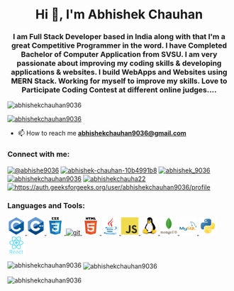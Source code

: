 <h1 align="center">Hi 👋, I'm Abhishek Chauhan</h1>
<h3 align="center">I am Full Stack Developer based in India along with that I'm a great Competitive Programmer in the word. I have Completed Bachelor of Computer Application from SVSU. I am very passionate about improving my coding skills & developing applications & websites. I build WebApps and Websites using MERN Stack. Working for myself to improve my skills. Love to Participate Coding Contest at different online judges....</h3>

<p align="left"> <img src="https://komarev.com/ghpvc/?username=abhishekchauhan9036&label=Profile%20views&color=0e75b6&style=flat" alt="abhishekchauhan9036" /> </p>

<p align="left"> <a href="https://github.com/ryo-ma/github-profile-trophy"><img src="https://github-profile-trophy.vercel.app/?username=abhishekchauhan9036" alt="abhishekchauhan9036" /></a> </p>



- 📫 How to reach me **abhishekchauhan9036@gmail.com**

<h3 align="left">Connect with me:</h3>
<p align="left">
<a href="https://twitter.com/@abhishe9036" target="blank"><img align="center" src="https://raw.githubusercontent.com/rahuldkjain/github-profile-readme-generator/master/src/images/icons/Social/twitter.svg" alt="@abhishe9036" height="30" width="40" /></a>
<a href="https://linkedin.com/in/abhishek-chauhan-10b4991b8" target="blank"><img align="center" src="https://raw.githubusercontent.com/rahuldkjain/github-profile-readme-generator/master/src/images/icons/Social/linked-in-alt.svg" alt="abhishek-chauhan-10b4991b8" height="30" width="40" /></a>
<a href="https://www.codechef.com/users/abhishek_9036" target="blank"><img align="center" src="https://cdn.jsdelivr.net/npm/simple-icons@3.1.0/icons/codechef.svg" alt="abhishek_9036" height="30" width="40" /></a>
<a href="https://www.leetcode.com/abhishekchauhan9036" target="blank"><img align="center" src="https://raw.githubusercontent.com/rahuldkjain/github-profile-readme-generator/master/src/images/icons/Social/leet-code.svg" alt="abhishekchauhan9036" height="30" width="40" /></a>
<a href="https://www.hackerrank.com/abhishekchauha22" target="blank"><img align="center" src="https://raw.githubusercontent.com/rahuldkjain/github-profile-readme-generator/master/src/images/icons/Social/hackerrank.svg" alt="abhishekchauha22" height="30" width="40" /></a>
<a href="https://auth.geeksforgeeks.org/user/abhishekchauhan9036/profile" target="blank"><img align="center" src="https://raw.githubusercontent.com/rahuldkjain/github-profile-readme-generator/master/src/images/icons/Social/geeks-for-geeks.svg" alt="https://auth.geeksforgeeks.org/user/abhishekchauhan9036/profile" height="30" width="40" /></a>
</p>

<h3 align="left">Languages and Tools:</h3>
<p align="left"> <a href="https://www.cprogramming.com/" target="_blank" rel="noreferrer"> <img src="https://raw.githubusercontent.com/devicons/devicon/master/icons/c/c-original.svg" alt="c" width="40" height="40"/> </a> <a href="https://www.w3schools.com/cpp/" target="_blank" rel="noreferrer"> <img src="https://raw.githubusercontent.com/devicons/devicon/master/icons/cplusplus/cplusplus-original.svg" alt="cplusplus" width="40" height="40"/> </a> <a href="https://www.w3schools.com/css/" target="_blank" rel="noreferrer"> <img src="https://raw.githubusercontent.com/devicons/devicon/master/icons/css3/css3-original-wordmark.svg" alt="css3" width="40" height="40"/> </a> <a href="https://git-scm.com/" target="_blank" rel="noreferrer"> <img src="https://www.vectorlogo.zone/logos/git-scm/git-scm-icon.svg" alt="git" width="40" height="40"/> </a> <a href="https://www.w3.org/html/" target="_blank" rel="noreferrer"> <img src="https://raw.githubusercontent.com/devicons/devicon/master/icons/html5/html5-original-wordmark.svg" alt="html5" width="40" height="40"/> </a> <a href="https://www.java.com" target="_blank" rel="noreferrer"> <img src="https://raw.githubusercontent.com/devicons/devicon/master/icons/java/java-original.svg" alt="java" width="40" height="40"/> </a> <a href="https://developer.mozilla.org/en-US/docs/Web/JavaScript" target="_blank" rel="noreferrer"> <img src="https://raw.githubusercontent.com/devicons/devicon/master/icons/javascript/javascript-original.svg" alt="javascript" width="40" height="40"/> </a> <a href="https://www.linux.org/" target="_blank" rel="noreferrer"> <img src="https://raw.githubusercontent.com/devicons/devicon/master/icons/linux/linux-original.svg" alt="linux" width="40" height="40"/> </a> <a href="https://www.mongodb.com/" target="_blank" rel="noreferrer"> <img src="https://raw.githubusercontent.com/devicons/devicon/master/icons/mongodb/mongodb-original-wordmark.svg" alt="mongodb" width="40" height="40"/> </a> <a href="https://www.mysql.com/" target="_blank" rel="noreferrer"> <img src="https://raw.githubusercontent.com/devicons/devicon/master/icons/mysql/mysql-original-wordmark.svg" alt="mysql" width="40" height="40"/> </a> <a href="https://www.python.org" target="_blank" rel="noreferrer"> <img src="https://raw.githubusercontent.com/devicons/devicon/master/icons/python/python-original.svg" alt="python" width="40" height="40"/> </a> <a href="https://reactjs.org/" target="_blank" rel="noreferrer"> <img src="https://raw.githubusercontent.com/devicons/devicon/master/icons/react/react-original-wordmark.svg" alt="react" width="40" height="40"/> </a> </p>

<p><img align="left" src="https://github-readme-stats.vercel.app/api/top-langs?username=abhishekchauhan9036&show_icons=true&locale=en&layout=compact" alt="abhishekchauhan9036" /></p>

<p>&nbsp;<img align="center" src="https://github-readme-stats.vercel.app/api?username=abhishekchauhan9036&show_icons=true&locale=en" alt="abhishekchauhan9036" /></p>

<p><img align="center" src="https://github-readme-streak-stats.herokuapp.com/?user=abhishekchauhan9036&" alt="abhishekchauhan9036" /></p>
